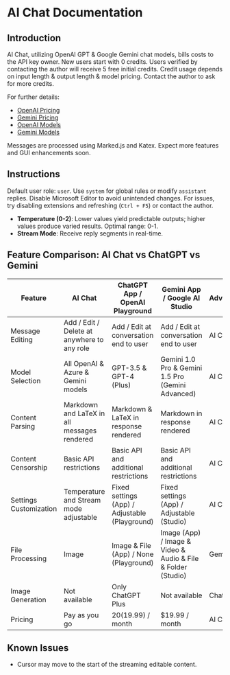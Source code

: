 # AI Chat Documentation

## Introduction

AI Chat, utilizing OpenAI GPT & Google Gemini chat models, bills costs to the API key owner.
New users start with 0 credits.
Users verified by contacting the author will receive 5 free initial credits.
Credit usage depends on input length & output length & model pricing.
Contact the author to ask for more credits.

For further details:

- [OpenAI Pricing](https://openai.com/pricing)
- [Gemini Pricing](https://ai.google.dev/pricing)
- [OpenAI Models](https://platform.openai.com/docs/models)
- [Gemini Models](https://ai.google.dev/models/gemini)

Messages are processed using Marked.js and Katex. Expect more features and GUI enhancements soon.

## Instructions

Default user role: `user`. Use `system` for global rules or modify `assistant` replies.
Disable Microsoft Editor to avoid unintended changes.
For issues, try disabling extensions and refreshing (`Ctrl + F5`) or contact the author.

- **Temperature (0-2)**: Lower values yield predictable outputs; higher values produce varied results. Optimal range:
  0-1.
- **Stream Mode**: Receive reply segments in real-time.

## Feature Comparison: AI Chat vs ChatGPT vs Gemini

| Feature                | AI Chat                                     | ChatGPT App / OpenAI Playground                | Gemini App / Google AI Studio                                | Advantage |
|------------------------|---------------------------------------------|------------------------------------------------|--------------------------------------------------------------|-----------|
| Message Editing        | Add / Edit / Delete at anywhere to any role | Add / Edit at conversation end to user         | Add / Edit at conversation end to user                       | AI Chat   |
| Model Selection        | All OpenAI & Azure & Gemini models          | GPT-3.5 & GPT-4 (Plus)                         | Gemini 1.0 Pro & Gemini 1.5 Pro (Gemini Advanced)            | AI Chat   |
| Content Parsing        | Markdown and LaTeX in all messages rendered | Markdown & LaTeX in response rendered          | Markdown in response rendered                                | AI Chat   |
| Content Censorship     | Basic API restrictions                      | Basic API and additional restrictions          | Basic API and additional restrictions                        | AI Chat   |
| Settings Customization | Temperature and Stream mode adjustable      | Fixed settings (App) / Adjustable (Playground) | Fixed settings (App) / Adjustable (Studio)                   | AI Chat   |
| File Processing        | Image                                       | Image & File (App) / None (Playground)         | Image (App) / Image & Video & Audio & File & Folder (Studio) | Gemini    |
| Image Generation       | Not available                               | Only ChatGPT Plus                              | Not available                                                | ChatGPT   |
| Pricing                | Pay as you go                               | $20 ($19.99) / month                           | $19.99 / month                                               | AI Chat   |

## Known Issues

- Cursor may move to the start of the streaming editable content.
